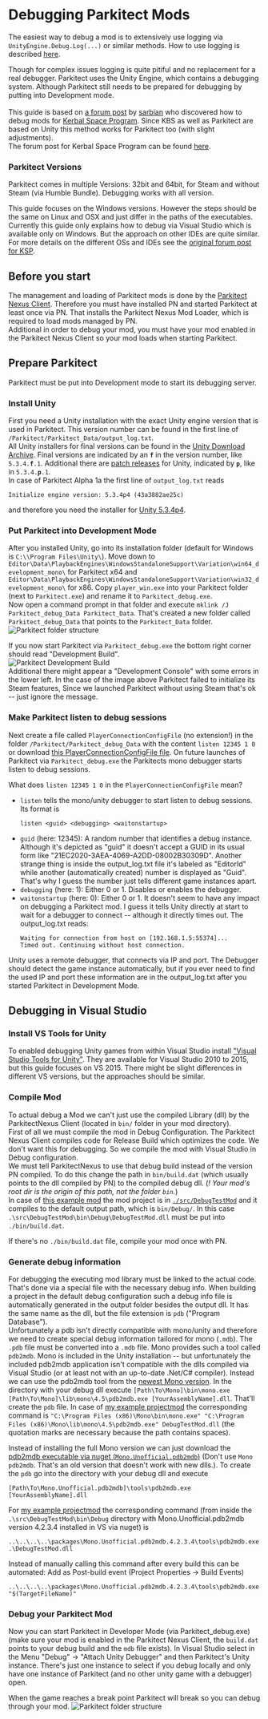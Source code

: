 # Debugging Parkitect Mods

The easiest way to debug a mod is to extensively use logging via `UnityEngine.Debug.Log(...)` or similar methods. How to use logging is described [here](https://parkitectnexus.com/modding-wiki/Debugging).

Though for complex issues logging is quite pitiful and no replacement for a real debugger. Parkitect uses the Unity Engine, which contains a debugging system. Although Parkitect still needs to be prepared for debugging by putting into Development mode.
<br/>
<br/>
This guide is based on [a forum post](http://forum.kerbalspaceprogram.com/index.php?/topic/102909-ksp-plugin-debugging-and-profiling-for-visual-studio-and-monodevelop-on-all-os/) by [sarbian](http://forum.kerbalspaceprogram.com/index.php?/profile/57146-sarbian/) who discovered how to debug mods for [Kerbal Space Program](https://kerbalspaceprogram.com). Since KBS as well as Parkitect are based on Unity this method works for Parkitect too (with slight adjustments).  
The forum post for Kerbal Space Program can be found [here](http://forum.kerbalspaceprogram.com/index.php?/topic/102909-ksp-plugin-debugging-and-profiling-for-visual-studio-and-monodevelop-on-all-os/).

### Parkitect Versions
Parkitect comes in multiple Versions: 32bit and 64bit, for Steam and without Steam (via Humble Bundle). Debugging works with all version.

This guide focuses on the Windows versions. However the steps should be the same on Linux and OSX and just differ in the paths of the executables.  
Currently this guide only explains how to debug via Visual Studio which is available only on Windows. But the approach on other IDEs are quite similar. For more details on the different OSs and IDEs see the [original forum post for KSP](http://forum.kerbalspaceprogram.com/index.php?/topic/102909-ksp-plugin-debugging-and-profiling-for-visual-studio-and-monodevelop-on-all-os/).

## Before you start
The management and loading of Parkitect mods is done by the [Parkitect Nexus Client](https://parkitectnexus.com/download-client). Therefore you must have installed PN and started Parkitect at least once via PN. That installs the Parkitect Nexus Mod Loader, which is required to load mods managed by PN.  
Additional in order to debug your mod, you must have your mod enabled in the Parkitect Nexus Client so your mod loads when starting Parkitect.

## Prepare Parkitect
Parkitect must be put into Development mode to start its debugging server.

### Install Unity
First you need a Unity installation with the exact Unity engine version that is used in Parkitect. This version number can be found in the first line of `/Parkitect/Parkitect_Data/output_log.txt`.  
All Unity installers for final versions can be found in the [Unity Download Archive](https://unity3d.com/get-unity/download/archive). Final versions are indicated by an **`f`** in the version number, like `5.3.4.`**`f`**`.1`. Additional there are [patch releases](https://unity3d.com/unity/qa/patch-releases) for Unity, indicated by **`p`**, like in `5.3.4.`**`p`**`.1`.  
In case of Parkitect Alpha 1a the first line of `output_log.txt` reads 

    Initialize engine version: 5.3.4p4 (43a3882ae25c)
and therefore you need the installer for [Unity 5.3.4p4](https://unity3d.com/unity/qa/patch-releases/5.3.4p4).

### Put Parkitect into Development Mode
After you installed Unity, go into its installation folder (default for Windows is `C:\\Program Files\Unity\`). Move down to `Editor\Data\PlaybackEngines\WindowsStandaloneSupport\Variation\win64_development_mono\` for Parkitect x64 and `Editor\Data\PlaybackEngines\WindowsStandaloneSupport\Variation\win32_development_mono\` for x86. Copy `player_win.exe` into your Parkitect folder (next to `Parkitect.exe`) and rename it to `Parkitect_debug.exe`.  
Now open a command prompt in that folder and execute `mklink /J Parkitect_debug_Data Parkitect_Data`. That's created a new folder called `Parkitect_debug_Data` that points to the `Parkitect_Data` folder.  
![Parkitect folder structure](./img/ParkitectFolder.png)

If you now start Parkitect via `Parkitect_debug.exe` the bottom right corner should read "Development Build".  
![Parkitect Development Build](./img/ParkitectDevelopmentBuild.png)  
Additional there might appear a "Development Console" with some errors in the lower left. In the case of the image above Parkitect failed to initialize its Steam features, Since we launched Parkitect without using Steam that's ok -- just ignore the message.

### Make Parkitect listen to debug sessions
Next create a file called `PlayerConnectionConfigFile` (no extension!) in the folder `/Parkitect/Parkitect_debug_Data` with the content `listen 12345 1 0` or download  [this PlayerConnectionConfigFile file](./data/PlayerConnectionConfigFile). On future launches of Parkitect via `Parkitect_debug.exe` the Parkitects mono debugger starts listen to debug sessions.

What does `listen 12345 1 0` in the `PlayerConnectionConfigFile` mean?
- `listen` tells the mono/unity debugger to start listen to debug sessions.   
   Its format is 
   ```
   listen <guid> <debugging> <waitonstartup>
   ```
- `guid` (here: 12345): A random number that identifies a debug instance. Although it's depicted as "guid" it doesn't accept a GUID in its usual form like "21EC2020-3AEA-4069-A2DD-08002B30309D". Another strange thing is inside the output_log.txt file it's labeled as "EditorId" while another (automatically created) number is displayed as "Guid".   
   That's why I guess the number just tells different game instances apart.
- `debugging` (here: 1): Either 0 or 1. Disables or enables the debugger.
- `waitonstartup` (here: 0): Either 0 or 1. It doesn't seem to have any impact on debugging a Parkitect mod. I guess it tells Unity directly at start to wait for a debugger to connect -- although it directly times out. The output_log.txt reads:
   ```
   Waiting for connection from host on [192.168.1.5:55374]...
   Timed out. Continuing without host connection.
   ```
   
Unity uses a remote debugger, that connects via IP and port. The Debugger should detect the game instance automatically, but if you ever need to find the used IP and port these information are in the output_log.txt after you started Parkitect in Development Mode.

## Debugging in Visual Studio

### Install VS Tools for Unity
To enabled debugging Unity games from within Visual Studio install ["Visual Studio Tools for Unity"](https://visualstudiogallery.msdn.microsoft.com/8d26236e-4a64-4d64-8486-7df95156aba9). They are available for Visual Studio 2010 to 2015, but this guide focuses on VS 2015. There might be slight differences in different VS versions, but the approaches should be similar. 

### Compile Mod
To actual debug a Mod we can't just use the compiled Library (dll) by the ParkitectNexus Client (located in `bin/` folder in your mod directory).  
First of all we must compile the mod in Debug Configuration. The Parkitect Nexus Client compiles code for Release Build which optimizes the code. We don't want this for debugging. So we compile the mod with Visual Studio in Debug configuration.  
We must tell ParkitectNexus to use that debug build instead of the version PN compiled. To do this change the path in `bin/build.dat` (which usually points to the dll compiled by PN) to the compiled debug dll. (*! Your mod's root dir is the origin of this path, not the folder `bin`.*)  
In case of [this example mod](https://github.com/Craxy/Parkitect-DebugMods) the mod project is in [`./src/DebugTestMod`](https://github.com/Craxy/Parkitect-DebugMods/blob/master/src/DebugTestMod) and it compiles to the default output path, which is `bin/Debug/`. In this case `.\src\DebugTestMod\bin\Debug\DebugTestMod.dll` must be put into `./bin/build.dat`.

If there's no `./bin/build.dat` file, compile your mod once with PN.

### Generate debug information
For debugging the executing mod library must be linked to the actual code. That's done via a special file with the necessary debug info. When building a project in the default debug configuration such a debug info file is automatically generated in the output folder besides the output dll. It has the same name as the dll, but the file extension is `pdb` ("Program Database").  
Unfortunately a pdb isn't directly compatible with mono/unity and therefore we need to create special debug information tailored for mono (`.mdb`). The `.pdb` file must be converted into a `.mdb` file. Mono provides such a tool called `pdb2mdb`. Mono is included in the Unity installation -- but unfortunately the included pdb2mdb application isn't compatible with the dlls compiled via Visual Studio (or at least not with an up-to-date .Net/C# compiler). Instead we can use the pdb2mdb tool from the [newest Mono version](http://www.mono-project.com/download/). In the directory with your debug dll execute `[Path\To\Mono]\bin\mono.exe [Path\To\Mono]\lib\mono\4.5\pdb2mdb.exe [YourAssemblyName].dll`. That'll create the `pdb` file. In case of [my example projectmod](https://github.com/Craxy/Parkitect-DebugMods) the corresponding command is `"C:\Program Files (x86)\Mono\bin\mono.exe" "C:\Program Files (x86)\Mono\lib\mono\4.5\pdb2mdb.exe" DebugTestMod.dll` (the quotation marks are necessary because the path contains spaces).

Instead of installing the full Mono version we can just download the [pdb2mdb executable via nuget (`Mono.Unofficial.pdb2mdb`)](https://www.nuget.org/packages/Mono.Unofficial.pdb2mdb/) (Don't use `Mono pdb2mdb`. That's an old version that doesn't work with new dlls.). To create the `pdb` go into the directory with your debug dll and execute 
```
[Path\To\Mono.Unofficial.pdb2mdb]\tools\pdb2mdb.exe [YourAssemblyName].dll
```
For [my example projectmod](https://github.com/Craxy/Parkitect-DebugMods) the corresponding command (from inside the `.\src\DebugTestMod\bin\Debug` directory with Mono.Unofficial.pdb2mdb version 4.2.3.4 installed in VS via nuget) is
```
..\..\..\..\packages\Mono.Unofficial.pdb2mdb.4.2.3.4\tools\pdb2mdb.exe .\DebugTestMod.dll
```

Instead of manually calling this command after every build this can be automated: Add as Post-build event (Project Properties -> Build Events)
```
..\..\..\..\packages\Mono.Unofficial.pdb2mdb.4.2.3.4\tools\pdb2mdb.exe "$(TargetFileName)"
```


### Debug your Parkitect Mod
Now you can start Parkitect in Developer Mode (via Parkitect_debug.exe) (make sure your mod is enabled in the Parkitect Nexus Client, the `build.dat` points to your debug build and the `mdb` file exists). In Visual Studio select in the Menu "Debug" -> "Attach Unity Debugger" and then Parkitect's Unity instance. There's just one instance to select if you debug locally and only have one instance of Parkitect (and no other unity game with a debugger) open.

When the game reaches a break point Parkitect will break so you can debug through your mod.
![Parkitect folder structure](./img/HitBreakPointInVisualStudio.png)